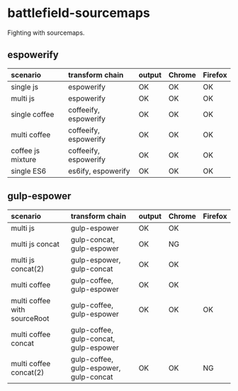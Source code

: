 battlefield-sourcemaps
================================

Fighting with sourcemaps.


espowerify
--------------------

| scenario          | transform chain       | output | Chrome | Firefox |
|:------------------|:----------------------|:-------|:-------|:--------|
| single js         | espowerify            | OK     | OK     | OK      |
| multi js          | espowerify            | OK     | OK     | OK      |
| single coffee     | coffeeify, espowerify | OK     | OK     | OK      |
| multi coffee      | coffeeify, espowerify | OK     | OK     | OK      |
| coffee js mixture | coffeeify, espowerify | OK     | OK     | OK      |
| single ES6        | es6ify, espowerify    | OK     | OK     | OK      |

gulp-espower
--------------------

| scenario                     | transform chain                        | output | Chrome | Firefox |
|:-----------------------------|:---------------------------------------|:-------|:-------|:--------|
| multi js                     | gulp-espower                           | OK     | OK     |         |
| multi js concat              | gulp-concat, gulp-espower              | OK     | NG     |         |
| multi js concat(2)           | gulp-espower, gulp-concat              | OK     | OK     |         |
| multi coffee                 | gulp-coffee, gulp-espower              | OK     | OK     |         |
| multi coffee with sourceRoot | gulp-coffee, gulp-espower              | OK     | OK     | OK      |
| multi coffee concat          | gulp-coffee, gulp-concat, gulp-espower |        |        |         |
| multi coffee concat(2)       | gulp-coffee, gulp-espower, gulp-concat | OK     | OK     | NG      |

